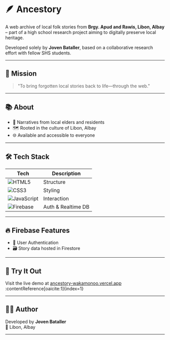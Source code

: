 # 🪶 Ancestory

A web archive of local folk stories from **Brgy. Apud and Rawis, Libon, Albay** – part of a high school research project aiming to digitally preserve local heritage.

Developed solely by **Joven Bataller**, based on a collaborative research effort with fellow SHS students.

---

## 🌱 Mission

> "To bring forgotten local stories back to life—through the web."

---

## 📚 About

- 🧓 Narratives from local elders and residents
- 🗺 Rooted in the culture of Libon, Albay
- 🌐 Available and accessible to everyone

---

## 🛠 Tech Stack

| Tech | Description |
|------|-------------|
| ![HTML5](https://img.shields.io/badge/HTML5-E34F26?logo=html5&logoColor=white) | Structure |
| ![CSS3](https://img.shields.io/badge/CSS3-1572B6?logo=css3&logoColor=white) | Styling |
| ![JavaScript](https://img.shields.io/badge/JavaScript-F7DF1E?logo=javascript&logoColor=black) | Interaction |
| ![Firebase](https://img.shields.io/badge/Firebase-FFCA28?logo=firebase&logoColor=black) | Auth & Realtime DB |

---

## 🔥 Firebase Features

- 🔐 User Authentication
- 🗃 Story data hosted in Firestore

---

## 🚀 Try It Out

Visit the live demo at [ancestory-wakamonoo.vercel.app](https://ancestory-wakamonoo.vercel.app) :contentReference[oaicite:1]{index=1}

---

## 🧑‍💻 Author

Developed by **Joven Bataller**  
📍 Libon, Albay

---

